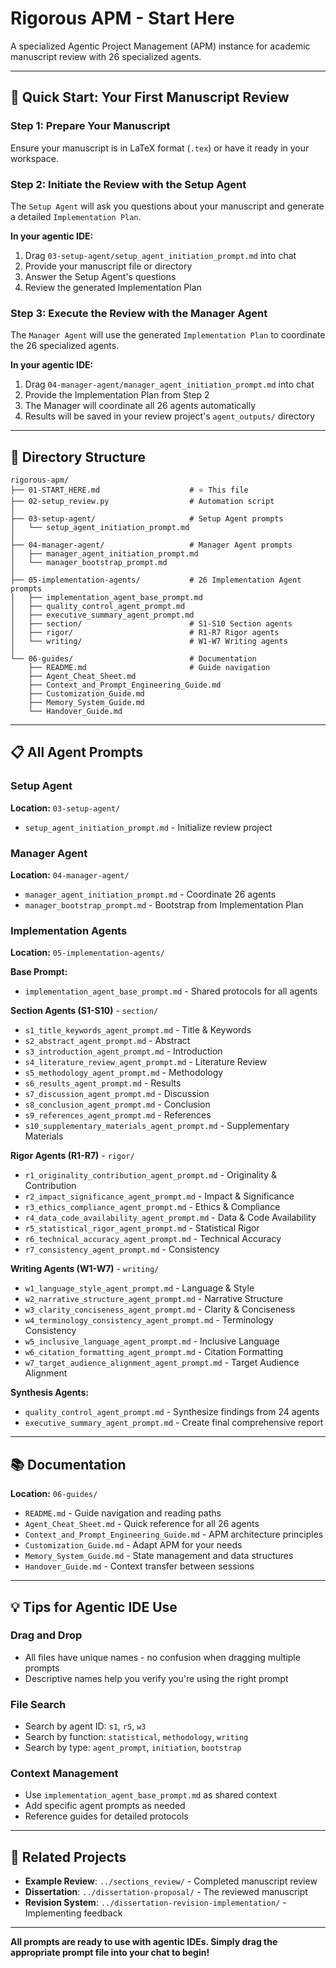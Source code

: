 # Rigorous APM - Start Here

A specialized Agentic Project Management (APM) instance for academic manuscript review with 26 specialized agents.

---

## 🚀 Quick Start: Your First Manuscript Review

### Step 1: Prepare Your Manuscript
Ensure your manuscript is in LaTeX format (`.tex`) or have it ready in your workspace.

### Step 2: Initiate the Review with the Setup Agent
The `Setup Agent` will ask you questions about your manuscript and generate a detailed `Implementation Plan`.

**In your agentic IDE:**
1. Drag `03-setup-agent/setup_agent_initiation_prompt.md` into chat
2. Provide your manuscript file or directory
3. Answer the Setup Agent's questions
4. Review the generated Implementation Plan

### Step 3: Execute the Review with the Manager Agent
The `Manager Agent` will use the generated `Implementation Plan` to coordinate the 26 specialized agents.

**In your agentic IDE:**
1. Drag `04-manager-agent/manager_agent_initiation_prompt.md` into chat
2. Provide the Implementation Plan from Step 2
3. The Manager will coordinate all 26 agents automatically
4. Results will be saved in your review project's `agent_outputs/` directory

---

## 📂 Directory Structure

```
rigorous-apm/
├── 01-START_HERE.md                    # ⭐ This file
├── 02-setup_review.py                  # Automation script
│
├── 03-setup-agent/                     # Setup Agent prompts
│   └── setup_agent_initiation_prompt.md
│
├── 04-manager-agent/                   # Manager Agent prompts
│   ├── manager_agent_initiation_prompt.md
│   └── manager_bootstrap_prompt.md
│
├── 05-implementation-agents/           # 26 Implementation Agent prompts
│   ├── implementation_agent_base_prompt.md
│   ├── quality_control_agent_prompt.md
│   ├── executive_summary_agent_prompt.md
│   ├── section/                        # S1-S10 Section agents
│   ├── rigor/                          # R1-R7 Rigor agents
│   └── writing/                        # W1-W7 Writing agents
│
└── 06-guides/                          # Documentation
    ├── README.md                       # Guide navigation
    ├── Agent_Cheat_Sheet.md
    ├── Context_and_Prompt_Engineering_Guide.md
    ├── Customization_Guide.md
    ├── Memory_System_Guide.md
    └── Handover_Guide.md
```

---

## 📋 All Agent Prompts

### Setup Agent
**Location:** `03-setup-agent/`
- `setup_agent_initiation_prompt.md` - Initialize review project

### Manager Agent
**Location:** `04-manager-agent/`
- `manager_agent_initiation_prompt.md` - Coordinate 26 agents
- `manager_bootstrap_prompt.md` - Bootstrap from Implementation Plan

### Implementation Agents
**Location:** `05-implementation-agents/`

**Base Prompt:**
- `implementation_agent_base_prompt.md` - Shared protocols for all agents

**Section Agents (S1-S10)** - `section/`
- `s1_title_keywords_agent_prompt.md` - Title & Keywords
- `s2_abstract_agent_prompt.md` - Abstract
- `s3_introduction_agent_prompt.md` - Introduction
- `s4_literature_review_agent_prompt.md` - Literature Review
- `s5_methodology_agent_prompt.md` - Methodology
- `s6_results_agent_prompt.md` - Results
- `s7_discussion_agent_prompt.md` - Discussion
- `s8_conclusion_agent_prompt.md` - Conclusion
- `s9_references_agent_prompt.md` - References
- `s10_supplementary_materials_agent_prompt.md` - Supplementary Materials

**Rigor Agents (R1-R7)** - `rigor/`
- `r1_originality_contribution_agent_prompt.md` - Originality & Contribution
- `r2_impact_significance_agent_prompt.md` - Impact & Significance
- `r3_ethics_compliance_agent_prompt.md` - Ethics & Compliance
- `r4_data_code_availability_agent_prompt.md` - Data & Code Availability
- `r5_statistical_rigor_agent_prompt.md` - Statistical Rigor
- `r6_technical_accuracy_agent_prompt.md` - Technical Accuracy
- `r7_consistency_agent_prompt.md` - Consistency

**Writing Agents (W1-W7)** - `writing/`
- `w1_language_style_agent_prompt.md` - Language & Style
- `w2_narrative_structure_agent_prompt.md` - Narrative Structure
- `w3_clarity_conciseness_agent_prompt.md` - Clarity & Conciseness
- `w4_terminology_consistency_agent_prompt.md` - Terminology Consistency
- `w5_inclusive_language_agent_prompt.md` - Inclusive Language
- `w6_citation_formatting_agent_prompt.md` - Citation Formatting
- `w7_target_audience_alignment_agent_prompt.md` - Target Audience Alignment

**Synthesis Agents:**
- `quality_control_agent_prompt.md` - Synthesize findings from 24 agents
- `executive_summary_agent_prompt.md` - Create final comprehensive report

---

## 📚 Documentation

**Location:** `06-guides/`

- `README.md` - Guide navigation and reading paths
- `Agent_Cheat_Sheet.md` - Quick reference for all 26 agents
- `Context_and_Prompt_Engineering_Guide.md` - APM architecture principles
- `Customization_Guide.md` - Adapt APM for your needs
- `Memory_System_Guide.md` - State management and data structures
- `Handover_Guide.md` - Context transfer between sessions

---

## 💡 Tips for Agentic IDE Use

### Drag and Drop
- All files have unique names - no confusion when dragging multiple prompts
- Descriptive names help you verify you're using the right prompt

### File Search
- Search by agent ID: `s1`, `r5`, `w3`
- Search by function: `statistical`, `methodology`, `writing`
- Search by type: `agent_prompt`, `initiation`, `bootstrap`

### Context Management
- Use `implementation_agent_base_prompt.md` as shared context
- Add specific agent prompts as needed
- Reference guides for detailed protocols

---

## 🔗 Related Projects

- **Example Review**: `../sections_review/` - Completed manuscript review
- **Dissertation**: `../dissertation-proposal/` - The reviewed manuscript
- **Revision System**: `../dissertation-revision-implementation/` - Implementing feedback

---

**All prompts are ready to use with agentic IDEs. Simply drag the appropriate prompt file into your chat to begin!**
